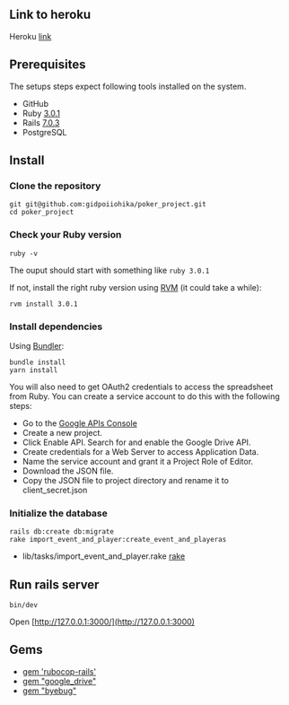 ## Link to heroku
Heroku [link](https://poker-project-test.herokuapp.com/)

## Prerequisites

The setups steps expect following tools installed on the system.

- GitHub
- Ruby [3.0.1](https://github.com/gidpoiiohika/new_task_project/blob/master/Gemfile#L4)
- Rails [7.0.3](https://github.com/gidpoiiohika/new_task_project/blob/master/Gemfile#L6)
- PostgreSQL 

## Install

### Clone the repository

```shell
git git@github.com:gidpoiiohika/poker_project.git
cd poker_project
```

### Check your Ruby version

```shell
ruby -v
```

The ouput should start with something like `ruby 3.0.1`

If not, install the right ruby version using [RVM](https://rvm.io/rvm/install#installing-rvm) (it could take a while):

```shell
rvm install 3.0.1
```

### Install dependencies

Using [Bundler](https://github.com/bundler/bundler):

```shell
bundle install
yarn install
```
You will also need to get OAuth2 credentials to access the spreadsheet from Ruby. 
You can create a service account to do this with the following steps:

- Go to the [Google APIs Console](https://console.cloud.google.com/apis/dashboard)
- Create a new project.
- Click Enable API. Search for and enable the Google Drive API.
- Create credentials for a Web Server to access Application Data.
- Name the service account and grant it a Project Role of Editor.
- Download the JSON file.
- Copy the JSON file to project directory and rename it to client_secret.json


### Initialize the database
```shell
rails db:create db:migrate
rake import_event_and_player:create_event_and_playeras
```

- lib/tasks/import_event_and_player.rake [rake](https://github.com/gidpoiiohika/poker_project/blob/master/lib/tasks/import_event_and_player.rake#L1)

## Run rails server

```shell
bin/dev
```

Open [http://127.0.0.1:3000/](http://127.0.0.1:3000)

## Gems

- [gem 'rubocop-rails'](https://github.com/rubocop/rubocop-rails)
- [gem "google_drive"](https://github.com/gimite/google-drive-ruby)
- [gem "byebug"](https://github.com/deivid-rodriguez/byebug)
